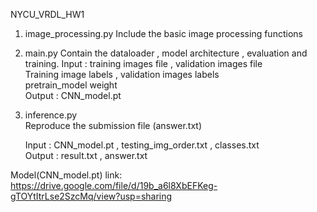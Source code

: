 NYCU_VRDL_HW1

1. image_processing.py
    Include the basic image processing functions  

2. main.py
    Contain the dataloader , model architecture , evaluation and training.
    Input : training images file , validation images file  
            Training image labels , validation images labels  
            pretrain_model weight          
    Output : CNN_model.pt  


3. inference.py  
    Reproduce the submission file (answer.txt)  
    
    Input : CNN_model.pt , testing_img_order.txt , classes.txt  
    Output : result.txt , answer.txt  
   
Model(CNN_model.pt) link: https://drive.google.com/file/d/19b_a6l8XbEFKeg-gTOYtItrLse2SzcMq/view?usp=sharing  

